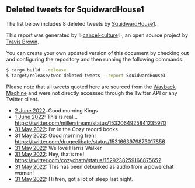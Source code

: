 ## Deleted tweets for SquidwardHouse1

The list below includes 8 deleted tweets by
[SquidwardHouse1](https://twitter.com/SquidwardHouse1).



This report was generated by ✨[cancel-culture](https://github.com/travisbrown/cancel-culture)✨,
an open source project by [Travis Brown](https://twitter.com/travisbrown).

You can create your own updated version of this document by checking out and configuring the
repository and then running the following commands:

```bash
$ cargo build --release
$ target/release/twcc deleted-tweets --report SquidwardHouse1
```

Please note that all tweets quoted here are sourced from the
[Wayback Machine](https://web.archive.org) and were not directly accessed through the Twitter API or
any Twitter client.

* [ 2 June 2022](https://web.archive.org/web/20220602190336/https://twitter.com/SquidwardHouse1/status/1532371548916666372): Good morning Kings <!--1532371548916666372-->
* [ 1 June 2022](https://web.archive.org/web/20220601183122/https://twitter.com/SquidwardHouse1/status/1532066701927321600): This is real… https://twitter.com/millerstream/status/1532064925841235970 <!--1532066701927321600-->
* [31 May 2022](https://web.archive.org/web/20220531182909/https://twitter.com/SquidwardHouse1/status/1531704176849338373): I’m in the Cozy record books <!--1531704176849338373-->
* [31 May 2022](https://web.archive.org/web/20220531182732/https://twitter.com/SquidwardHouse1/status/1531703880433770498): Good morning fren! https://twitter.com/drugcelibate/status/1531663979873017856 <!--1531703880433770498-->
* [31 May 2022](https://web.archive.org/web/20220531182520/https://twitter.com/SquidwardHouse1/status/1531703261438398465): We love Harris Walker <!--1531703336315019267-->
* [31 May 2022](https://web.archive.org/web/20220531182520/https://twitter.com/SquidwardHouse1/status/1531703261438398465): Hey, that’s me! https://twitter.com/cozychatn/status/1529238259166875652 <!--1531703261438398465-->
* [31 May 2022](https://web.archive.org/web/20220531182526/https://twitter.com/SquidwardHouse1/status/1531703195730329600): This has been debunked as audio from a powerchat woman! <!--1531703195730329600-->
* [31 May 2022](https://web.archive.org/web/20220531181321/https://twitter.com/SquidwardHouse1/status/1531700306698027010): Hi fren, got a lot of sleep last night. <!--1531700306698027010-->
